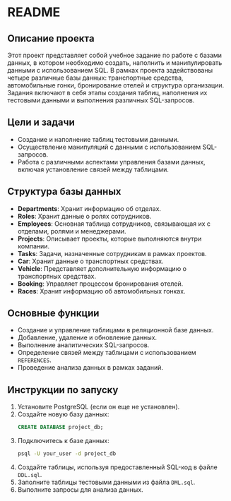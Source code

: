# README

## Описание проекта
Этот проект представляет собой учебное задание по работе с базами данных, в котором необходимо создать, наполнить и манипулировать данными с использованием SQL. В рамках проекта задействованы четыре различные базы данных: транспортные средства, автомобильные гонки, бронирование отелей и структура организации. Задания включают в себя этапы создания таблиц, наполнения их тестовыми данными и выполнения различных SQL-запросов.

## Цели и задачи
- Создание и наполнение таблиц тестовыми данными.
- Осуществление манипуляций с данными с использованием SQL-запросов.
- Работа с различными аспектами управления базами данных, включая установление связей между таблицами.

## Структура базы данных

- **Departments**: Хранит информацию об отделах.
- **Roles**: Хранит данные о ролях сотрудников.
- **Employees**: Основная таблица сотрудников, связывающая их с отделами, ролями и менеджерами.
- **Projects**: Описывает проекты, которые выполняются внутри компании.
- **Tasks**: Задачи, назначенные сотрудникам в рамках проектов.
- **Car**: Хранит данные о транспортных средствах.
- **Vehicle**: Представляет дополнительную информацию о транспортных средствах.
- **Booking**: Управляет процессом бронирования отелей.
- **Races**: Хранит информацию об автомобильных гонках.

## Основные функции
- Создание и управление таблицами в реляционной базе данных.
- Добавление, удаление и обновление данных.
- Выполнение аналитических SQL-запросов.
- Определение связей между таблицами с использованием `REFERENCES`.
- Проведение анализа данных в рамках заданий.

## Инструкции по запуску

1. Установите PostgreSQL (если он еще не установлен).
2. Создайте новую базу данных:
   ```sql
   CREATE DATABASE project_db;
   ```
3. Подключитесь к базе данных:
   ```bash
   psql -U your_user -d project_db
   ```
4. Создайте таблицы, используя предоставленный SQL-код в файле `DDL.sql`.
5. Заполните таблицы тестовыми данными из файла `DML.sql`.
6. Выполните запросы для анализа данных.
